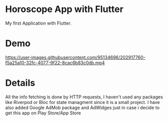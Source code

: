 # Horoscope App with Flutter

My first Application with Flutter.

# Demo 
https://user-images.githubusercontent.com/95134696/202917760-f5a25a10-32fc-4077-9f22-8cac6b83c0db.mp4

# Details
All the info fetching is done by HTTP requests, I haven't used any packages like Riverpod or Bloc for state managment since it is a small project. I have also added Google AdMob package and AdWidges just in case i decide to get this app on Play Store/App Store
